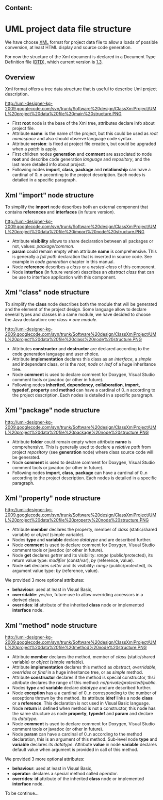 <h2>Content:</h2>


# UML project data file structure #

We have choose [XML](http://www.w3.org/TR/xml/) format for project data file to allow a loads of possible conversion, at least HTML display and source code generation.

For now the structure of the Xml document is declared in a Document Type Definition file ([DTD](http://www.w3.org/TR/xml/#sec-prolog-dtd)), which current version is [1.3](http://uml-designer-kg-2009.googlecode.com/svn/tags/ClassXmlProject_1_0_2_3/xslt/class-model.xml).

## Overview ##

Xml format offers a tree data structure that is useful to describe Uml project description.

http://uml-designer-kg-2009.googlecode.com/svn/trunk/Software%20design/ClassXmlProject/UML%20project%20data%20file%20main%20structure.PNG
  * First **root** node is the base of the Xml tree, attributes declare info about project file.
  * Attribute **name**: is the name of the project, but this could be used as _root namespace_ and also should observe language code syntax.
  * Attribute **version**: is fixed at project file creation, but could be upgraded when a _patch_ is apply.
  * First children nodes **generation** and **comment** are associated to node **root** and describe code generation _language_ and _repository_, and the last more detailed info about project.
  * Following nodes **import**, **class**, **package** and **relationship** can have a cardinal of 0..n according to the project description. Each nodes is detailed in a specific paragraph.

## Xml "import" node structure ##

To simplify the **import** node describes both an external component that contains **references** and **interfaces** (in future version).

http://uml-designer-kg-2009.googlecode.com/svn/trunk/Software%20design/ClassXmlProject/UML%20project%20data%20file%20import%20node%20structure.PNG

  * Attribute **visibility** allows to share declaration between all packages or not, values: _package/common_.
  * **param** could remain empty when attribute **name** is comprehensive. This is generally a _full path_ declaration that is inserted in source code. See example in _code generation_ chapter in this manual.
  * Node **reference** describes a _class_ or a _nested-class_ of this component.
  * Node **interface** (in future version) describes an _abstract class_ that can be use to interface application with this component.

## Xml "class" node structure ##

To simplify the **class** node describes both the module that will be generated and the element of the project design. Some language allow to declare several types and classes in a same module, we have decided to choose the Java declaration: one _class = one module_.

http://uml-designer-kg-2009.googlecode.com/svn/trunk/Software%20design/ClassXmlProject/UML%20project%20data%20file%20class%20node%20structure.PNG

  * Attributes **constructor** and **destructor** are declared according to the code generation language and user choice.
  * Attribute **implementation** declares this class as an _interface_, a _simple_ and independant class, or is the _root_, _node_ or _leaf_ of a huge inheritance tree.
  * Node **comment** is used to declare comment for Doxygen, Visual Studio comment tools or javadoc (or other in future).
  * Following nodes **inherited**, **dependency**, **collaboration**, **import**, **typedef**, **property** and **method** can have a cardinal of 0..n according to the project description. Each nodes is detailed in a specific paragraph.

## Xml "package" node structure ##

http://uml-designer-kg-2009.googlecode.com/svn/trunk/Software%20design/ClassXmlProject/UML%20project%20data%20file%20package%20node%20structure.PNG

  * Attribute **folder** could remain empty when attribute **name** is comprehensive. This is generally used to declare a _relative path_ from project _repository_ (see **generation** node) where class source code will be generated.
  * Node **comment** is used to declare comment for Doxygen, Visual Studio comment tools or javadoc (or other in future).
  * Following nodes **import**, **class**, **package** can have a cardinal of 0..n according to the project description. Each nodes is detailed in a specific paragraph.

## Xml "property" node structure ##

http://uml-designer-kg-2009.googlecode.com/svn/trunk/Software%20design/ClassXmlProject/UML%20project%20data%20file%20property%20node%20structure.PNG

  * Attribute **member** declares the property, member of _class_ (static/shared variable) or _object_ (simple variable).
  * Nodes **type** and **variable** declare _datatype_ and are described further.
  * Node **comment** is used to declare comment for Doxygen, Visual Studio comment tools or javadoc (or other in future).
  * Node **get** declares _getter_ and its visibility: _range_ (public/protected), its return value type: _modifier_ (const/var), _by_ (reference, value).
  * Node **set** declares _setter_ and its visibility: _range_ (public/protected), its argument value type: _by_ (reference, value).

We provided 3 more optional attributes:
  * **behaviour**: used at least in Visual Basic,
  * **overridable**: _yes/no_, future use to allow overriding accessors in a derived class.
  * **overrides**: **id** attribute of the inherited **class** node or implemented **interface** node.

## Xml "method" node structure ##

http://uml-designer-kg-2009.googlecode.com/svn/trunk/Software%20design/ClassXmlProject/UML%20project%20data%20file%20method%20node%20structure.PNG

  * Attribute **member** declares the method, member of _class_ (static/shared variable) or _object_ (simple variable).
  * Attribute **implementation** declares this method as _abstract_, _overridable_, _overrides_ or _final_ in a huge inheritance tree, or as _simple_ method.
  * Attribute **constructor** declares if the method is special constructor, thsi attribute declares the range of this method: _no/private/protected/public_.
  * Nodes **type** and **variable** declare _datatype_ and are described further.
  * Node **exception** has a a cardinal of 0..n corresponding to the number of exceptions thrown by the method. Its attribute **idref** links a node **class** or a **reference**. This declaration is not used in Visual Basic language.
  * Node **return** is defined when method is not a constructor, this node has the same structure as node **property**, **typedef** and **param** and declare its _datatype_.
  * Node **comment** is used to declare comment for Doxygen, Visual Studio comment tools or javadoc (or other in future).
  * Node **param** can have a cardinal of 0..n according to the method declaration, this is an argument of this method. Sub-level node **type** and **variable** declares its _datatype_. Attribute **value** in node **variable** declares default value when argument is provided in call of this method.

We provided 3 more optional attributes:
  * **behaviour**: used at least in Visual Basic,
  * **operator**: declares a special method called _operator_.
  * **overrides**: **id** attribute of the inherited **class** node or implemented **interface** node.


To be continue...